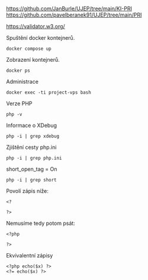 https://github.com/JanBurle/UJEP/tree/main/KI-PRI  
https://github.com/pavelberanek91/UJEP/tree/main/PRI

https://validator.w3.org/

Spuštění docker kontejnerů.
```
docker compose up
```

Zobrazení kontejnerů.
```
docker ps
```

Administrace
```
docker exec -ti project-vps bash
```

Verze PHP
```
php -v
```

Informace o XDebug
```
php -i | grep xdebug
```

Zjištění cesty php.ini
```
php -i | grep php.ini
```

short_open_tag = On
```
php -i | grep short
```
Povolí zápis níže:
```
<?

?>
```
Nemusíme tedy potom psát:
```
<?php

?>
```

Ekvivalentní zápisy
```
<?php echo($x) ?>
<?= echo($x) ?>
```